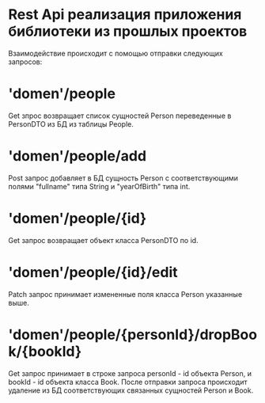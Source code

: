 # Rest Api реализация приложения библиотеки из прошлых проектов
Взаимодействие происходит с помощью отправки следующих запросов:

# 'domen'/people
Get зпрос возвращает список сущностей Person переведенные в PersonDTO из БД из таблицы People.

# 'domen'/people/add
Post запрос добавляет  в БД сущность Person с соответствующими полями
"fullname" типа String и "yearOfBirth" типа int.

# 'domen'/people/{id}
Get запрос возвращает объект класса PersonDTO по id.

# 'domen'/people/{id}/edit
Patch запрос принимает измененные поля класса Person указанные выше.

# 'domen'/people/{personId}/dropBook/{bookId}
Get запрос принимает в строке запроса personId - id объекта Person, и bookId - id объекта класса Book.
После отправки запроса происходит удаление из БД соответствующих связанных сущностей Person и Book.
